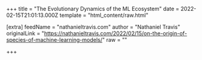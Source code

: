
+++
title = "The Evolutionary Dynamics of the ML Ecosystem"
date = 2022-02-15T21:01:13.000Z
template = "html_content/raw.html"

[extra]
feedName = "nathanieltravis.com"
author = "Nathaniel Travis"
originalLink = "https://nathanieltravis.com/2022/02/15/on-the-origin-of-species-of-machine-learning-models/"
raw = ""

+++

